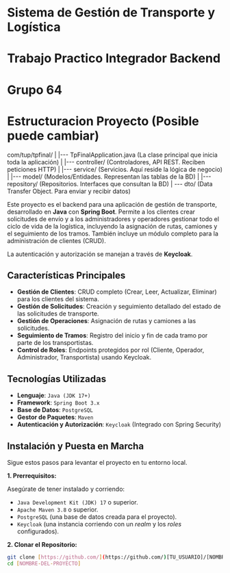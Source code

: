# Sistema de Gestión de Transporte y Logística

# Trabajo Practico Integrador Backend
# Grupo 64

# Estructuracion Proyecto (Posible puede cambiar)

com/tup/tpfinal/
|
|--- TpFinalApplication.java    (La clase principal que inicia toda la aplicación)
|
|--- controller/            (Controladores, API REST. Reciben peticiones HTTP)
|
|--- service/               (Servicios. Aquí reside la lógica de negocio)
|
|--- model/                 (Modelos/Entidades. Representan las tablas de la BD)
|
|--- repository/            (Repositorios. Interfaces que consultan la BD)
|
\--- dto/                   (Data Transfer Object. Para enviar y recibir datos)

Este proyecto es el backend para una aplicación de gestión de transporte, desarrollado en **Java** con **Spring Boot**. Permite a los clientes crear solicitudes de envío y a los administradores y operadores gestionar todo el ciclo de vida de la logística, incluyendo la asignación de rutas, camiones y el seguimiento de los tramos. También incluye un módulo completo para la administración de clientes (CRUD).

La autenticación y autorización se manejan a través de **Keycloak**.

## Características Principales

* **Gestión de Clientes**: CRUD completo (Crear, Leer, Actualizar, Eliminar) para los clientes del sistema.
* **Gestión de Solicitudes**: Creación y seguimiento detallado del estado de las solicitudes de transporte.
* **Gestión de Operaciones**: Asignación de rutas y camiones a las solicitudes.
* **Seguimiento de Tramos**: Registro del inicio y fin de cada tramo por parte de los transportistas.
* **Control de Roles**: Endpoints protegidos por rol (Cliente, Operador, Administrador, Transportista) usando Keycloak.

## Tecnologías Utilizadas

* **Lenguaje**: `Java (JDK 17+)`
* **Framework**: `Spring Boot 3.x`
* **Base de Datos**: `PostgreSQL`
* **Gestor de Paquetes**: `Maven`
* **Autenticación y Autorización**: `Keycloak` (Integrado con Spring Security)

## Instalación y Puesta en Marcha

Sigue estos pasos para levantar el proyecto en tu entorno local.

**1. Prerrequisitos:**

Asegúrate de tener instalado y corriendo:
* `Java Development Kit (JDK) 17` o superior.
* `Apache Maven 3.8` o superior.
* `PostgreSQL` (una base de datos creada para el proyecto).
* `Keycloak` (una instancia corriendo con un *realm* y los *roles* configurados).

**2. Clonar el Repositorio:**

```bash
git clone [https://github.com/](https://github.com/)[TU_USUARIO]/[NOMBRE-DEL-PROYECTO].git
cd [NOMBRE-DEL-PROYECTO]